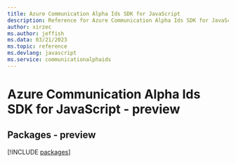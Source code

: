 ```yaml
---
title: Azure Communication Alpha Ids SDK for JavaScript
description: Reference for Azure Communication Alpha Ids SDK for JavaScript
author: xirzec
ms.author: jeffish
ms.data: 03/21/2023
ms.topic: reference
ms.devlang: javascript
ms.service: communicationalphaids
---
```

# Azure Communication Alpha Ids SDK for JavaScript - preview
## Packages - preview
[!INCLUDE [packages](communication-alpha-ids-index.md)]